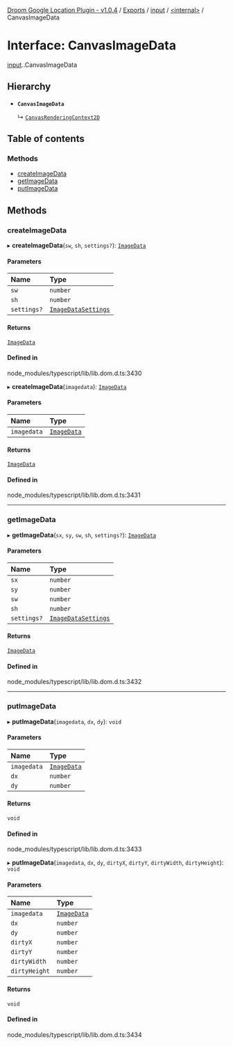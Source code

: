 [Droom Google Location Plugin - v1.0.4](../README.md) / [Exports](../modules.md) / [input](../modules/input.md) / [<internal\>](../modules/input._internal_.md) / CanvasImageData

# Interface: CanvasImageData

[input](../modules/input.md).[<internal>](../modules/input._internal_.md).CanvasImageData

## Hierarchy

- **`CanvasImageData`**

  ↳ [`CanvasRenderingContext2D`](input._internal_.CanvasRenderingContext2D.md)

## Table of contents

### Methods

- [createImageData](input._internal_.CanvasImageData.md#createimagedata)
- [getImageData](input._internal_.CanvasImageData.md#getimagedata)
- [putImageData](input._internal_.CanvasImageData.md#putimagedata)

## Methods

### createImageData

▸ **createImageData**(`sw`, `sh`, `settings?`): [`ImageData`](../modules/input._internal_.md#imagedata)

#### Parameters

| Name | Type |
| :------ | :------ |
| `sw` | `number` |
| `sh` | `number` |
| `settings?` | [`ImageDataSettings`](input._internal_.ImageDataSettings.md) |

#### Returns

[`ImageData`](../modules/input._internal_.md#imagedata)

#### Defined in

node_modules/typescript/lib/lib.dom.d.ts:3430

▸ **createImageData**(`imagedata`): [`ImageData`](../modules/input._internal_.md#imagedata)

#### Parameters

| Name | Type |
| :------ | :------ |
| `imagedata` | [`ImageData`](../modules/input._internal_.md#imagedata) |

#### Returns

[`ImageData`](../modules/input._internal_.md#imagedata)

#### Defined in

node_modules/typescript/lib/lib.dom.d.ts:3431

___

### getImageData

▸ **getImageData**(`sx`, `sy`, `sw`, `sh`, `settings?`): [`ImageData`](../modules/input._internal_.md#imagedata)

#### Parameters

| Name | Type |
| :------ | :------ |
| `sx` | `number` |
| `sy` | `number` |
| `sw` | `number` |
| `sh` | `number` |
| `settings?` | [`ImageDataSettings`](input._internal_.ImageDataSettings.md) |

#### Returns

[`ImageData`](../modules/input._internal_.md#imagedata)

#### Defined in

node_modules/typescript/lib/lib.dom.d.ts:3432

___

### putImageData

▸ **putImageData**(`imagedata`, `dx`, `dy`): `void`

#### Parameters

| Name | Type |
| :------ | :------ |
| `imagedata` | [`ImageData`](../modules/input._internal_.md#imagedata) |
| `dx` | `number` |
| `dy` | `number` |

#### Returns

`void`

#### Defined in

node_modules/typescript/lib/lib.dom.d.ts:3433

▸ **putImageData**(`imagedata`, `dx`, `dy`, `dirtyX`, `dirtyY`, `dirtyWidth`, `dirtyHeight`): `void`

#### Parameters

| Name | Type |
| :------ | :------ |
| `imagedata` | [`ImageData`](../modules/input._internal_.md#imagedata) |
| `dx` | `number` |
| `dy` | `number` |
| `dirtyX` | `number` |
| `dirtyY` | `number` |
| `dirtyWidth` | `number` |
| `dirtyHeight` | `number` |

#### Returns

`void`

#### Defined in

node_modules/typescript/lib/lib.dom.d.ts:3434
